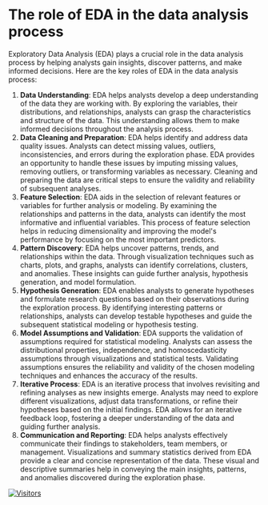 # The role of EDA in the data analysis process

Exploratory Data Analysis (EDA) plays a crucial role in the data analysis process by helping analysts gain insights, discover patterns, and make informed decisions. Here are the key roles of EDA in the data analysis process:

1. **Data Understanding**: EDA helps analysts develop a deep understanding of the data they are working with. By exploring the variables, their distributions, and relationships, analysts can grasp the characteristics and structure of the data. This understanding allows them to make informed decisions throughout the analysis process.
2. **Data Cleaning and Preparation**: EDA helps identify and address data quality issues. Analysts can detect missing values, outliers, inconsistencies, and errors during the exploration phase. EDA provides an opportunity to handle these issues by imputing missing values, removing outliers, or transforming variables as necessary. Cleaning and preparing the data are critical steps to ensure the validity and reliability of subsequent analyses.
3. **Feature Selection**: EDA aids in the selection of relevant features or variables for further analysis or modeling. By examining the relationships and patterns in the data, analysts can identify the most informative and influential variables. This process of feature selection helps in reducing dimensionality and improving the model's performance by focusing on the most important predictors.
4. **Pattern Discovery**: EDA helps uncover patterns, trends, and relationships within the data. Through visualization techniques such as charts, plots, and graphs, analysts can identify correlations, clusters, and anomalies. These insights can guide further analysis, hypothesis generation, and model formulation.
5. **Hypothesis Generation**: EDA enables analysts to generate hypotheses and formulate research questions based on their observations during the exploration process. By identifying interesting patterns or relationships, analysts can develop testable hypotheses and guide the subsequent statistical modeling or hypothesis testing.
6. **Model Assumptions and Validation**: EDA supports the validation of assumptions required for statistical modeling. Analysts can assess the distributional properties, independence, and homoscedasticity assumptions through visualizations and statistical tests. Validating assumptions ensures the reliability and validity of the chosen modeling techniques and enhances the accuracy of the results.
7. **Iterative Process**: EDA is an iterative process that involves revisiting and refining analyses as new insights emerge. Analysts may need to explore different visualizations, adjust data transformations, or refine their hypotheses based on the initial findings. EDA allows for an iterative feedback loop, fostering a deeper understanding of the data and guiding further analysis.
8. **Communication and Reporting**: EDA helps analysts effectively communicate their findings to stakeholders, team members, or management. Visualizations and summary statistics derived from EDA provide a clear and concise representation of the data. These visual and descriptive summaries help in conveying the main insights, patterns, and anomalies discovered during the exploration phase.

[![Visitors](https://api.visitorbadge.io/api/visitors?path=https%3A%2F%2Fgithub.com%2Fdrshahizan\&labelColor=%23697689\&countColor=%23555555\&style=plastic)](https://visitorbadge.io/status?path=https%3A%2F%2Fgithub.com%2Fdrshahizan)
